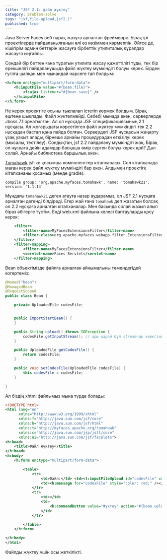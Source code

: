 ```yaml
---
title: "JSF 2.1: файл жүктеу"
category: problem-solve
tags: "jsf,file-upload,jsf2.1"
published: true
---
```


Java Server Faces веб парақ жазуға арналған фреймворк. Бірақ ірі проектілерде
пайдаланылғанын әлі өз көзіммен көрмеппін. Әйтсе де, кішігірім админ беттерін жасауға
бірбеттік утилиталық құралдар жасауға ыңғайлы.

Сондай бір беттен ғана тұратын утилита жасау қажеттілігі туды, тек бір ерекшелігі
пайдаланушыда файл жүктеу мүмкіндігі болуы керек. Бірден гуглға шапқан мен мынандай
нәрсеге тап болдым:

```xml
<h:form enctype="multipart/form-data">
    <h:inputFile value="#{bean.file}">
        <f:ajax listener="#{bean.save}" />
    </h:inputFile>
</h:form>
```

Не керек проектіге осыны тықпалап істетіп көрмек болдым. Бірақ ештеңе шықпады. Файл
жүктелмейді. Себебі мынада екен, серверлерде Jboss 7.1 орнатылған. Ал ол нұсқада
JSF спецификациясының 2.1 нұсқасы. Ал жоғарыдағы көрсетілген файл жүктеу мүмкіндігі тек 2.2 нұсқадан
бастап қана пайда болған. Сервердегі JSF нұсқасын жаңарту ұзақ уақыт алады, бірнеше
арнайы процедурадан өткізілуі керек (мысалы, тестілеу). Сондықтан, jsf 2.2 пайдалану
мүмкіндігі жоқ. Бірақ ол нұсқаға дейін адамдар басқаша өмір сүрген болуы керек қой?
Дәл солай. Арнайы библиотека баршылық екен.

[Tomahawk](http://myfaces.apache.org/tomahawk/) jsf-ке қосымша компоненттер кітапханасы.
Сол кітапханада маған керек файл жүктеу мүмкіндігі бар екен. Алдымен проектіге
кітапхананы қосамыз (менде gradle):

```
compile group: 'org.apache.myfaces.tomahawk', name: 'tomahawk21', version: '1.1.14'
```

Мұндағы `tomahawk21` деген атауға назар аударамыз, ол JSF 2.1 нұсқаға арналған дегенді
білдіреді. Егер жай ғана `tomahawk` деп жазатын болсақ ол 2.2 нұсқаға арналған кітапханалар.
Мен басында солай жазып алып біраз әбігерге түстім. Енді web.xml файлына
келесі баптауларды қосу керек:

```xml
    <filter>
        <filter-name>MyFacesExtensionsFilter</filter-name>
        <filter-class>org.apache.myfaces.webapp.filter.ExtensionsFilter</filter-class>
    </filter>
    <filter-mapping>
        <filter-name>MyFacesExtensionsFilter</filter-name>
        <servlet-name>Faces Servlet</servlet-name>
    </filter-mapping>
```

Bean объектімізде файлға арналған айнымалыны төмендегідей өзгертеміз:

```java
@Named("bean")
@ManagedBean
@RequestScoped
public class Bean {

    private UploadedFile codesFile;


    public ImportStartBean() {
    }

    public String upload() throws IOException {
		codesFile.getInputStream(); // ары қарай бұл stream-ды керегінше пайдалана беруге болады
    }

    public UploadedFile getCodesFile() {
        return codesFile;
    }

    public void setCodesFile(UploadedFile codesFile) {
        this.codesFile = codesFile;
    }

}

```

Ал біздің xhtml файлымыз мына түрде болады:

```xml
<!DOCTYPE html>
<html lang="en"
      xmlns="http://www.w3.org/1999/xhtml"
      xmlns:f="http://java.sun.com/jsf/core"
      xmlns:h="http://java.sun.com/jsf/html"
      xmlns:t="http://myfaces.apache.org/tomahawk"
      xmlns:c="http://java.sun.com/jsp/jstl/core"
      xmlns:ui="http://java.sun.com/jsf/facelets">
<h:head>
    <title>Файл жүктеу</title>
</h:head>
<h:body>
    <h:form enctype="multipart/form-data">

        <table>
            <tr>
                <td>Файл:</td> <td><t:inputFileUpload id="codesFile" value="#{bean.codesFile}" required="true" /></td>
                <td><h:message for="codesFile" style="color: red;" /></td>
            </tr>
            <tr>
                <td></td>
                <td>
                    <h:commandButton value="Жүктеу" action="#{bean.upload}" />
                </td>
            </tr>

        </table>
    </h:form>

</h:body>
</html>
```

Файлды жүктеу үшін осы жеткілікті.
